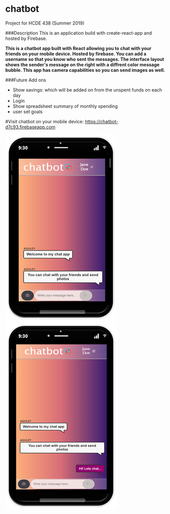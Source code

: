 


# chatbot
Project for HCDE 438 (Summer 2019) 


###Description
This is an application build with create-react-app and hosted by Firebase. 

**This is a chatbot app built with React allowing you to chat with your friends on your mobile device. Hosted by firebase. You can add a username so that you know who sent the messages. The interface layout shows the sender's message on the right with a diffrent color message bubble.  This app has camera capabilities so you can send images as well.**  

###Future Add ons

- Show savings: which will be added on from the unspent funds on each day
- Login 
- Show spreadsheet summary of monthly spending 
- user set goals 

#Visit chatbot on your mobile device: https://chatbot-d7c93.firebaseapp.com

![myapp](chatapp2.png)
![myapp](chatapp3.png)



